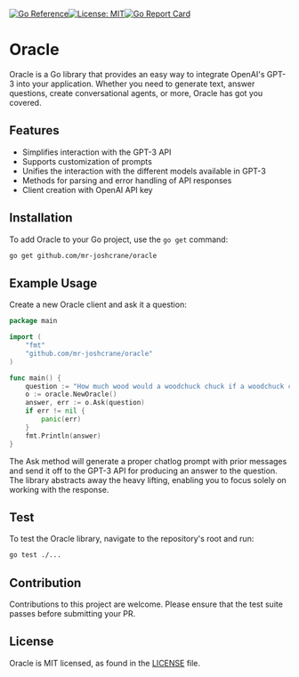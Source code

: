 [![Go Reference](https://pkg.go.dev/badge/github.com/mr-joshcrane/oracle.svg)](https://pkg.go.dev/github.com/mr-joshcrane/oracle)[![License: MIT](https://img.shields.io/badge/Licence-MIT)](https://opensource.org/licenses/MIT)[![Go Report Card](https://goreportcard.com/badge/github.com/mr-joshcrane/oracle)](https://goreportcard.com/report/github.com/mr-joshcrane/oracle)


# Oracle

Oracle is a Go library that provides an easy way to integrate OpenAI's GPT-3 into your application. Whether you need to generate text, answer questions, create conversational agents, or more, Oracle has got you covered.

## Features

- Simplifies interaction with the GPT-3 API
- Supports customization of prompts
- Unifies the interaction with the different models available in GPT-3
- Methods for parsing and error handling of API responses
- Client creation with OpenAI API key

## Installation

To add Oracle to your Go project, use the `go get` command:

```sh
go get github.com/mr-joshcrane/oracle
```

## Example Usage

Create a new Oracle client and ask it a question:

```go
package main

import (
    "fmt"
    "github.com/mr-joshcrane/oracle"
)

func main() {
    question := "How much wood would a woodchuck chuck if a woodchuck could chuck wood?"
    o := oracle.NewOracle()
    answer, err := o.Ask(question)
    if err != nil {
        panic(err)
    }
    fmt.Println(answer)
}
```

The Ask method will generate a proper chatlog prompt with prior messages and send it off to the GPT-3 API for producing an answer to the question. The library abstracts away the heavy lifting, enabling you to focus solely on working with the response.

## Test

To test the Oracle library, navigate to the repository's root and run:

```sh
go test ./...
```

## Contribution

Contributions to this project are welcome. Please ensure that the test suite passes before submitting your PR.

## License

Oracle is MIT licensed, as found in the [LICENSE](https://github.com/mr-joshcrane/oracle/blob/main/LICENSE) file.
